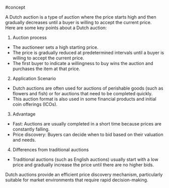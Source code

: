 #concept

A Dutch auction is a type of auction where the price starts high and then gradually decreases until a buyer is willing to accept the current price.<br>
Here are some key points about a Dutch auction:<br>
1. Auction process<br>
- The auctioneer sets a high starting price.<br>
- The price is gradually reduced at predetermined intervals until a buyer is willing to accept the current price.<br>
- The first buyer to indicate a willingness to buy wins the auction and purchases the item at that price.

2. Application Scenario<br>
- Dutch auctions are often used for auctions of perishable goods (such as flowers and fish) or for auctions that need to be completed quickly.<br>
- This auction format is also used in some financial products and initial coin offerings (ICOs).

3. Advantage<br>
- Fast: Auctions are usually completed in a short time because prices are constantly falling.<br>
- Price discovery: Buyers can decide when to bid based on their valuation and needs.

4. Differences from traditional auctions<br>
- Traditional auctions (such as English auctions) usually start with a low price and gradually increase the price until there are no higher bids.<br>

Dutch auctions provide an efficient price discovery mechanism, particularly suitable for market environments that require rapid decision-making.
